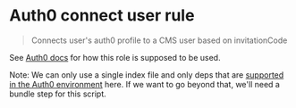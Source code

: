 # Auth0 connect user rule

> Connects user's auth0 profile to a CMS user based on invitationCode

See [Auth0 docs](../../docs/config/auth0) for how this role is supposed to be used.

Note: We can only use a single index file and only deps that are [supported in the Auth0 environment](https://auth0-extensions.github.io/canirequire/) here. If we want to go beyond that, we'll need a bundle step for this script.
